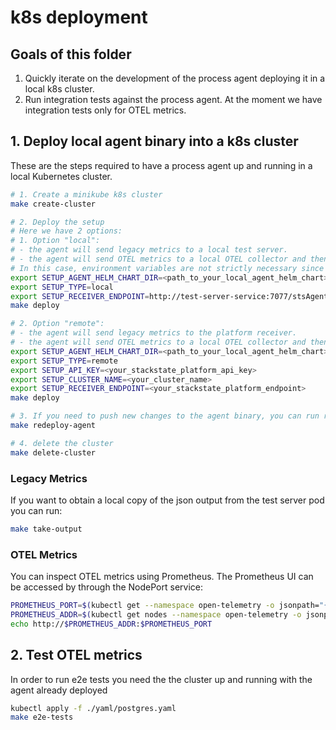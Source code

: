 # k8s deployment

## Goals of this folder

1. Quickly iterate on the development of the process agent deploying it in a local k8s cluster.
2. Run integration tests against the process agent. At the moment we have integration tests only for OTEL metrics.

## 1. Deploy local agent binary into a k8s cluster

These are the steps required to have a process agent up and running in a local Kubernetes cluster.

```bash
# 1. Create a minikube k8s cluster
make create-cluster

# 2. Deploy the setup
# Here we have 2 options:
# 1. Option "local": 
# - the agent will send legacy metrics to a local test server.
# - the agent will send OTEL metrics to a local OTEL collector and then prometheus will scrape the OTEL collector
# In this case, environment variables are not strictly necessary since they have default values in the Makefile, you can define them just to be sure you have a clean setup
export SETUP_AGENT_HELM_CHART_DIR=<path_to_your_local_agent_helm_chart>
export SETUP_TYPE=local
export SETUP_RECEIVER_ENDPOINT=http://test-server-service:7077/stsAgent
make deploy

# 2. Option "remote": 
# - the agent will send legacy metrics to the platform receiver.
# - the agent will send OTEL metrics to a local OTEL collector and then this collector will forward them to the platform OTEL endpoint.
export SETUP_AGENT_HELM_CHART_DIR=<path_to_your_local_agent_helm_chart>
export SETUP_TYPE=remote
export SETUP_API_KEY=<your_stackstate_platform_api_key>
export SETUP_CLUSTER_NAME=<your_cluster_name>
export SETUP_RECEIVER_ENDPOINT=<your_stackstate_platform_endpoint>
make deploy

# 3. If you need to push new changes to the agent binary, you can run redeploy-agent
make redeploy-agent

# 4. delete the cluster
make delete-cluster
```

### Legacy Metrics

If you want to obtain a local copy of the json output from the test server pod you can run:

```bash
make take-output
```

### OTEL Metrics

You can inspect OTEL metrics using Prometheus. The Prometheus UI can be accessed by through the NodePort service:

```bash
PROMETHEUS_PORT=$(kubectl get --namespace open-telemetry -o jsonpath="{.spec.ports[0].nodePort}" services prometheus-server)
PROMETHEUS_ADDR=$(kubectl get nodes --namespace open-telemetry -o jsonpath="{.items[0].status.addresses[0].address}")
echo http://$PROMETHEUS_ADDR:$PROMETHEUS_PORT
```

## 2. Test OTEL metrics

In order to run e2e tests you need the the cluster up and running with the agent already deployed

```bash
kubectl apply -f ./yaml/postgres.yaml
make e2e-tests
```
